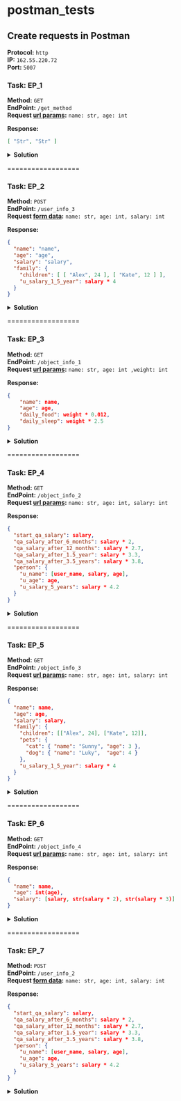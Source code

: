 # postman_tests

## Create requests in Postman

**Protocol:** `http` <br>
**IP:** `162.55.220.72` <br>
**Port:** `5007` <br>

### Task: EP_1

**Method:** `GET` <br>
**EndPoint:** `/get_method` <br>
**Request <u>url params</u>:** `name: str, age: int`

**Response:**

```json
[ "Str", "Str" ]
```

<details><summary><b>Solution</b></summary>

Send GET request with Query Params

```http request
http://162.55.220.72:5007/get_method?name=Mark&age=25
```
Query Params
```text
?name=Mark&age=25
```

**Response:**

```json
[ "Mark", "25" ]
```

<details><summary><b>Tests</b></summary>

```js
const testName = 'EP_1 -';
const reqData = pm.request.url.query;     // Getting the request parameters
const responseData = pm.response.json();  // Getting the JSON data from the response

pm.test(`${testName} Step - 1 - Check request parameters`, function () {
  pm.expect(reqData.get('name')).to.be.a('string');            // Checking that the 'name' parameter is a string
  pm.expect(parseInt(reqData.get('age'))).to.be.a('number');   // Checking that the 'age' parameter is a number
});

pm.test(`${testName} Step - 2 - Response status code is 200`, function () {
  pm.response.to.have.status(200);    // Checking that the response status code is 200
});

pm.test(`${testName} Step - 3 - The array in the response is equal to [ 'str', 'str' ]`, function () {
  pm.expect(responseData).to.be.an('array');      // Checking that the response data is an array
  pm.expect(responseData).to.have.lengthOf(2);    // Checking that the array has a length of 2
  pm.expect(responseData[0]).to.be.a('string');   // Checking that the first element of the array is a string
  pm.expect(responseData[1]).to.be.a('string');   // Checking that the second element of the array is a string
});

pm.test(`${testName} Step - 4 - Check for empty values in an array`, function () {
  for (let i = 0; i < responseData.length; i++) {     // Checking that each element of the array is not empty
    pm.expect(responseData[i]).to.not.be.empty;
  }
});
```
</details>
</details>


==================

### Task: EP_2

**Method:** `POST` <br>
**EndPoint:** `/user_info_3` <br>
**Request <u>form data</u>:** `name: str, age: int, salary: int` 

**Response:**

```json
{
  "name": "name",
  "age": "age",
  "salary": "salary",
  "family": {
    "children": [ [ "Alex", 24 ], [ "Kate", 12 ] ],
    "u_salary_1_5_year": salary * 4
  }
}
```

<details><summary><b>Solution</b></summary>

```http request
http://162.55.220.72:5007/user_info_3
```

**Body:** `form-data`

```json5
{
  mode: "formdata",
  formdata: [
    { key: "name",    value: "Mark",  type: "text" },
    { key: "age",     value: "25",    type: "text" },
    { key: "salary",  value: "12500", type: "text" }
  ],
  options: {
    raw: {
      language: "json"
    }
  }
}
```

**Response:**

```json
{
  "age": "25",
  "family": {
    "children": [ [ "Alex", 24 ], [ "Kate", 12 ] ],
    "u_salary_1_5_year": 50000
  },
  "name": "Mark",
  "salary": 12500
}
```

<details><summary><b>Tests</b></summary>

```js
const testName = 'EP_2 - Step -';

const requestData = pm.request.body;
const responseData = pm.response.json();

pm.test(`${testName} 1 - Check if mode is formdata`, function () {
  pm.expect(requestData.mode).to.eql("formdata");
});

pm.test(`${testName} 2 - Check formdata values`, function () {
  pm.expect(requestData.formdata).to.not.be.undefined;    // Checking that formData exists
  pm.expect(requestData.formdata).to.not.be.empty;        // Checking that formData is not an empty object
});

pm.test(`${testName} 3 - Response status code is 200`, function () {
  pm.response.to.have.status(200);
});

pm.test(`${testName} 4 - Response properties is not undefined`, function () {
  pm.expect(responseData).to.not.be.undefined;
});

pm.test(`${testName} 5 - Response properties is not empty`, function () {
  pm.expect(responseData).to.not.be.empty;
});

pm.test(`${testName} 6 - Response matches the expected response`, function () {
  let reqData = requestData.formdata;

  let age = String(reqData.find(param => param.key === "age").value);
  let name = String(reqData.find(param => param.key === "name").value);
  let salary = Number(reqData.find(param => param.key === "salary").value);
  let u_salary_1_5_year = salary * 4;

  let expectedTypes = {
    "age": age,
    "name": name,
    "salary": salary,
    "family": {
      "children": [
        ["Alex", 24],
        ["Kate", 12]
      ],
      "u_salary_1_5_year": u_salary_1_5_year
    }
  };

  pm.expect(responseData).to.eql(expectedTypes);
});

pm.test(`${testName} 7 - Checking for required expected keys`, function () {
  pm.expect(responseData).to.have.property('age');
  pm.expect(responseData).to.have.property('family').that.is.an('object');
  pm.expect(responseData.family).to.have.property('children').that.is.an('array');
  pm.expect(responseData.family).to.have.property('u_salary_1_5_year');
  pm.expect(responseData).to.have.property('name');
  pm.expect(responseData).to.have.property('salary');
});
```

</details>
</details>

==================

### Task: EP_3

**Method:** `GET` <br>
**EndPoint:** `/object_info_1` <br>
**Request <u>url params</u>:** `name: str, age: int ,weight: int`

**Response:**

```json
{
    "name": name,
    "age": age,
    "daily_food": weight * 0.012,
    "daily_sleep": weight * 2.5
}
```

<details><summary><b>Solution</b></summary>

Send GET request with Query Params
```http request
http://162.55.220.72:5007/object_info_1?name=Mark&weight=45
```

Query Params
```text
?name=Mark&age=25&weight=45
```

**Response:**
```json
{
  "age": 25,
  "daily_food": 0.54,
  "daily_sleep": 112.5,
  "name": "Mark"
}
```

<details><summary><b>Tests</b></summary>

```js
const testName = 'EP_3 - ';
const reqData = pm.request.url.query;     // Getting the request parameters
const responseData = pm.response.json();  // Getting the JSON data from the response
console.log(reqData)

pm.test(`${testName} Step - 1 - Response status code is 200`, function () {
    pm.response.to.have.status(200);    // Checking that the response status code is 200
});

pm.test(`${testName} Step - 2 - Response matches the expected response`, function () {

    let age = Number(reqData.find(param => param.key === "age").value);
    let name = String(reqData.find(param => param.key === "name").value);
    let weight = Number(reqData.find(param => param.key === "weight").value);
    let daily_food = weight * 0.012;
    let daily_sleep = weight * 2.5;

    let expectedTypes = {
        "name": name,
        "age": age,
        "daily_food": daily_food,
        "daily_sleep": daily_sleep
    };

    pm.expect(responseData).to.eql(expectedTypes);
});
```

</details>
</details>

==================

### Task: EP_4
**Method:** `GET` <br>
**EndPoint:** `/object_info_2` <br>
**Request <u>url params</u>:** `name: str, age: int, salary: int`

**Response:**
```json
{
  "start_qa_salary": salary,
  "qa_salary_after_6_months": salary * 2,
  "qa_salary_after_12_months": salary * 2.7,
  "qa_salary_after_1.5_year": salary * 3.3,
  "qa_salary_after_3.5_years": salary * 3.8,
  "person": {
    "u_name": [user_name, salary, age],
    "u_age": age,
    "u_salary_5_years": salary * 4.2
  }
}
```

<details><summary><b>Solution</b></summary>

Send GET request with Query Params
```http request
http://162.55.220.72:5007/object_info_2?name=Mark&age=25&salary=12500
```

Query Params
```text
?name=Mark&age=25&salary=12500
```

**Response:**
```json
{
  "age": 25,
  "daily_food": 0.54,
  "daily_sleep": 112.5,
  "name": "Mark"
}
```

<details><summary><b>Tests</b></summary>

```js

```

</details>
</details>

==================

### Task: EP_5
**Method:** `GET` <br>
**EndPoint:** `/object_info_3` <br>
**Request <u>url params</u>:** `name: str, age: int, salary: int`

**Response:**
```json
{
  "name": name,
  "age": age,
  "salary": salary,
  "family": {
    "children": [["Alex", 24], ["Kate", 12]],
    "pets": {
      "cat": { "name": "Sunny", "age": 3 },
      "dog": { "name": "Luky",  "age": 4 }
    },
    "u_salary_1_5_year": salary * 4
  }
}
```

<details><summary><b>Solution</b></summary>

Send GET request with Query Params
```http request
http://162.55.220.72:5007/object_info_3?name=Mark&age=25&salary=12500
```

Query Params
```text
?name=Mark&age=25&salary=12500
```

**Response:**
```json
{
  "age": "25",
  "family": {
    "children": [
      [ "Alex", 24 ],
      [ "Kate", 12 ]
    ],
    "pets": {
      "cat": { "age": 3, "name": "Sunny" },
      "dog": { "age": 4, "name": "Luky" }
    },
    "u_salary_1_5_year": 50000
  },
  "name": "Mark",
  "salary": 12500
}
```

<details><summary><b>Tests</b></summary>

```js

```

</details></details>

==================

### Task: EP_6
**Method:** `GET` <br>
**EndPoint:** `/object_info_4` <br>
**Request <u>url params</u>:** `name: str, age: int, salary: int`

**Response:**
```json
{
  "name": name,
  "age": int(age),
  "salary": [salary, str(salary * 2), str(salary * 3)]
}
```

<details><summary><b>Solution</b></summary>

Send GET request with Query Params
```http request
http://162.55.220.72:5007/object_info_4?name=Mark&age=25&salary=12500
```

Query Params
```text
?name=Mark&age=25&salary=12500
```

**Response:**
```json
{
  "age": 25,
  "name": "Mark",
  "salary": [ 12500, "25000", "37500" ]
}
```

<details><summary><b>Tests</b></summary>

```js

```

</details></details>

==================

### Task: EP_7
**Method:** `POST` <br>
**EndPoint:** `/user_info_2` <br>
**Request <u>form data</u>:** `name: str, age: int, salary: int`

**Response:**

```json
{
  "start_qa_salary": salary,
  "qa_salary_after_6_months": salary * 2,
  "qa_salary_after_12_months": salary * 2.7,
  "qa_salary_after_1.5_year": salary * 3.3,
  "qa_salary_after_3.5_years": salary * 3.8,
  "person": {
    "u_name": [user_name, salary, age],
    "u_age": age,
    "u_salary_5_years": salary * 4.2
  }
}
```

<details><summary><b>Solution</b></summary>

```http request
http://162.55.220.72:5007/user_info_2
```
**Body:** `form-data`

```json5
{
  mode: "formdata",
  formdata: [
    { key: "name",    value: "Mark",  type: "text" },
    { key: "age",     value: "25",    type: "text" },
    { key: "salary",  value: "12500", type: "text" }
  ],
  options: {
    raw: {
      language: "json"
    }
  }
}
```

**Response:**

```json
{
    "person": {
        "u_age": 25,
        "u_name": [ "Mark", 12500, 25 ],
        "u_salary_5_years": 52500.0
    },
    "qa_salary_after_1.5_year": 41250.0,
    "qa_salary_after_12_months": 33750.0,
    "qa_salary_after_3.5_years": 47500.0,
    "qa_salary_after_6_months": 25000,
    "start_qa_salary": 12500
}
```

<details><summary><b>Tests</b></summary>

```js

```

</details></details>
